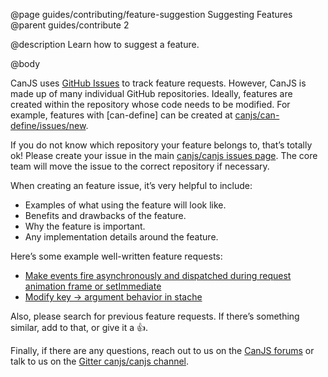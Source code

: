 @page guides/contributing/feature-suggestion Suggesting Features
@parent guides/contribute 2

@description Learn how to suggest a feature.

@body

CanJS uses [GitHub Issues](https://github.com/canjs/canjs/issues/new) to track feature requests. However,
CanJS is made up of many individual GitHub repositories. Ideally, features are created within the
repository whose code needs to be modified.  For example, features with
[can-define] can be created at [canjs/can-define/issues/new](https://github.com/canjs/can-define/issues/new).

If you do not know which repository your feature belongs to, that’s totally ok!  Please
create your issue in the main
[canjs/canjs issues page](https://github.com/canjs/canjs/issues/new).  The core team will
move the issue to the correct repository if necessary.

When creating an feature issue, it’s very helpful to include:

 - Examples of what using the feature will look like.
 - Benefits and drawbacks of the feature.
 - Why the feature is important.
 - Any implementation details around the feature.

Here’s some example well-written feature requests:

 - [Make events fire asynchronously and dispatched during request animation frame or setImmediate](https://github.com/canjs/can-event/issues/11)
 - [Modify key -> argument behavior in stache](https://github.com/canjs/canjs/issues/1699)

Also, please search for previous feature requests.  If there’s something similar, add to that, or
give it a 👍.

Finally, if there are any questions, reach out to
us on the [CanJS forums](https://forums.donejs.com/c/canjs) or talk to us on
the [Gitter canjs/canjs channel](https://gitter.im/canjs/canjs).
